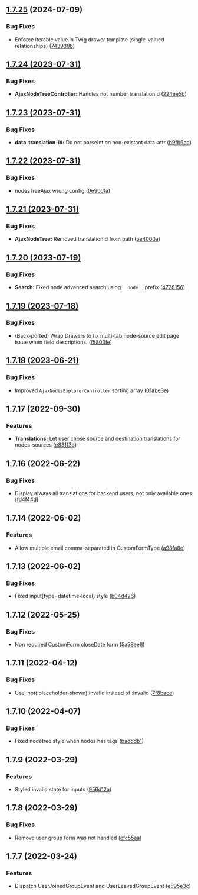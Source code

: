 ## [1.7.25](https://github.com/roadiz/rozier/compare/1.7.24...1.7.25) (2024-07-09)


### Bug Fixes

* Enforce iterable value in Twig drawer template (single-valued relationships) ([743938b](https://github.com/roadiz/rozier/commit/743938be496d6d5f3918f7585a69d959047fd76c))

## [1.7.24 (2023-07-31)](https://github.com/roadiz/rozier/compare/1.7.23...1.7.24)


### Bug Fixes

* **AjaxNodeTreeController:** Handles not number translationId ([224ee5b](https://github.com/roadiz/rozier/commit/224ee5b8f149a804ecf07d031efa5a9549c900dd))

## [1.7.23 (2023-07-31)](https://github.com/roadiz/rozier/compare/1.7.22...1.7.23)


### Bug Fixes

* **data-translation-id:** Do not parseInt on non-existant data-attr ([b9fb6cd](https://github.com/roadiz/rozier/commit/b9fb6cd51bab85feb2b972b9d1e2a4698688d85a))

## [1.7.22 (2023-07-31)](https://github.com/roadiz/rozier/compare/1.7.21...1.7.22)


### Bug Fixes

* nodesTreeAjax wrong config ([0e9bdfa](https://github.com/roadiz/rozier/commit/0e9bdfa68b78f3cf8b3062c9158c2c640be62150))

## [1.7.21 (2023-07-31)](https://github.com/roadiz/rozier/compare/1.7.20...1.7.21)


### Bug Fixes

* **AjaxNodeTree:** Removed translationId from path ([5e4000a](https://github.com/roadiz/rozier/commit/5e4000a5d53059150b9e257da66bc8a87ca69afa))

## [1.7.20 (2023-07-19)](https://github.com/roadiz/rozier/compare/1.7.19...1.7.20)


### Bug Fixes

* **Search:** Fixed node advanced search using `__node__` prefix ([4728156](https://github.com/roadiz/rozier/commit/472815639dd9933990fc1af3a914e46ced53cdf3))

## [1.7.19 (2023-07-18)](https://github.com/roadiz/rozier/compare/1.7.18...1.7.19)


### Bug Fixes

* (Back-ported) Wrap Drawers to fix multi-tab node-source edit page issue when field descriptions. ([f5803fe](https://github.com/roadiz/rozier/commit/f5803fe8f128e5e5a0fb4ac57be63f80f08b00c8))

## [1.7.18 (2023-06-21)](https://github.com/roadiz/rozier/compare/1.7.17...1.7.18)


### Bug Fixes

* Improved `AjaxNodesExplorerController` sorting array ([01abe3e](https://github.com/roadiz/rozier/commit/01abe3eb9564a9b34a06de022ba644911d8067c0))

## 1.7.17 (2022-09-30)

### Features

* **Translations:** Let user chose source and destination translations for nodes-sources ([e831f3b](https://github.com/roadiz/rozier/commit/e831f3b8cd1e6ebf46015d8cae81842c518c22bb))

## 1.7.16 (2022-06-22)

### Bug Fixes

* Display always all translations for backend users, not only available ones ([fd4f44d](https://github.com/roadiz/rozier/commit/fd4f44d6c830887d31233aee5bbacb532cf2ceec))

## 1.7.14 (2022-06-02)

### Features

* Allow multiple email comma-separated in CustomFormType ([a98fa8e](https://github.com/roadiz/rozier/commit/a98fa8ee6b7d314175aa04b673371ccf79734bcb))

## 1.7.13 (2022-06-02)

### Bug Fixes

* Fixed input[type=datetime-local] style ([b04d426](https://github.com/roadiz/rozier/commit/b04d4269cf4f939da4440e0142ce7cadc054ac59))

## 1.7.12 (2022-05-25)

### Bug Fixes

* Non required CustomForm closeDate form ([5a58ee8](https://github.com/roadiz/rozier/commit/5a58ee869c1ad870cbe1befa3c35df86e3b81a8f))

## 1.7.11 (2022-04-12)

### Bug Fixes

* Use :not(:placeholder-shown):invalid instead of :invalid ([7f8bace](https://github.com/roadiz/rozier/commit/7f8bacec4064a5c7f2cd5b66c1f9b79a7841d389))

## 1.7.10 (2022-04-07)

### Bug Fixes

* Fixed nodetree style when nodes has tags ([badddb1](https://github.com/roadiz/rozier/commit/badddb1476a47253c8bd6c5e79260ae63ab9e4c4))

## 1.7.9 (2022-03-29)

### Features

* Styled invalid state for inputs ([956d12a](https://github.com/roadiz/rozier/commit/956d12a32f95aef4afd3125d79473f5ee57b9cdb))

## 1.7.8 (2022-03-29)

### Bug Fixes

* Remove user group form was not handled ([efc55aa](https://github.com/roadiz/rozier/commit/efc55aa4725def7a1c7ae377bfbd8936f6c9a1bb))

## 1.7.7 (2022-03-24)

### Features

* Dispatch UserJoinedGroupEvent and UserLeavedGroupEvent ([e895e3c](https://github.com/roadiz/rozier/commit/e895e3cc827f46704b5e0c420d9c8d1706484510))


